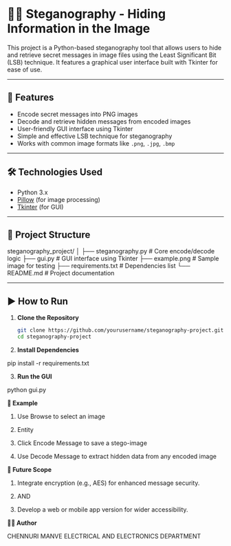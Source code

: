 # 🕵️‍♂️ Steganography - Hiding Information in the Image

This project is a Python-based steganography tool that allows users to hide and retrieve secret messages in image files using the Least Significant Bit (LSB) technique. It features a graphical user interface built with Tkinter for ease of use.

---

## 📌 Features

- Encode secret messages into PNG images
- Decode and retrieve hidden messages from encoded images
- User-friendly GUI interface using Tkinter
- Simple and effective LSB technique for steganography
- Works with common image formats like `.png`, `.jpg`, `.bmp`

---

## 🛠️ Technologies Used

- Python 3.x
- [Pillow](https://pillow.readthedocs.io/) (for image processing)
- [Tkinter](https://docs.python.org/3/library/tkinter.html) (for GUI)

---

## 📂 Project Structure

steganography_project/
│
├── steganography.py # Core encode/decode logic
├── gui.py # GUI interface using Tkinter
├── example.png # Sample image for testing
├── requirements.txt # Dependencies list
└── README.md # Project documentation

---

## ▶️ How to Run

1. **Clone the Repository**
   ```bash
   git clone https://github.com/yourusername/steganography-project.git
   cd steganography-project
   
2. **Install Dependencies**

pip install -r requirements.txt

3. **Run the GUI**

python gui.py

**🧪 Example**
1. Use Browse to select an image

2. Entity

3. Click Encode Message to save a stego-image

4. Use Decode Message to extract hidden data from any encoded image


**🔮 Future Scope**

1. Integrate encryption (e.g., AES) for enhanced message security.

2. AND

3. Develop a web or mobile app version for wider accessibility.


**👨‍💻 Author**

CHENNURI MANVE
ELECTRICAL AND ELECTRONICS DEPARTMENT


